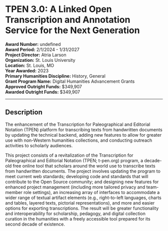 
# TPEN 3.0: A Linked Open Transcription and Annotation Service for the Next Generation

**Award Number:** undefined  
**Award Period:** 2/1/2024 - 1/31/2027  
**Project Director:** Atria  Larson  
**Organization:** St. Louis University  
**Location:** St. Louis, MO  
**Year Awarded:** 2023  
**Primary Humanities Discipline:** History, General  
**Grant Program Name:** Digital Humanities Advancement Grants  
**Approved Outright Funds:** $349,907  
**Awarded Outright Funds:** $349,907  

---

## Description

<p>The enhancement of the Transcription for Paleographical and Editorial Notation (TPEN) platform for transcribing texts from handwritten documents by updating the technical backend, adding new features to allow for greater use with non-Western humanities collections, and conducting outreach activities to scholarly audiences. </p>
<p>This project consists of a revitalization of the Transcription for Paleographical and Editorial Notation (TPEN; t-pen.org) program, a decade-old free online tool that scholars around the world use to transcribe texts from handwritten documents. The project involves updating the program to meet current web standards; developing code and standards that will contribute to the Open Source community; and designing new features for enhanced project management (including more tailored privacy and team-member role settings), an increasing array of interfaces to accommodate a wider range of textual artifact elements (e.g., right-to-left languages, charts and tables, layered texts, pictorial representations), and more and easier options for exporting transcriptions. The result will be greater functionality and interoperability for scholarship, pedagogy, and digital collection curation in the humanities with a freely accessible tool prepared for its second decade of existence.</p>
